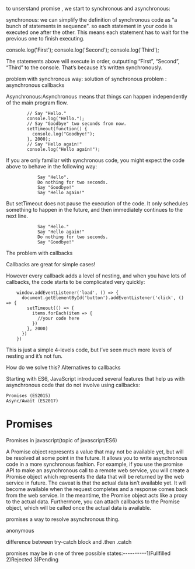 to unserstand promise , we start to 
synchronous and asynchronous:

synchronous:
               we can simplify the definition of synchronous code as “a bunch of statements in sequence". so each statement in your code is executed one after the other. This means each statement has to wait for the previous one to finish executing.

  console.log('First');
  console.log('Second');
  console.log('Third');

The statements above will execute in order, outputting “First”, “Second”, “Third” to the console. That’s because it’s written synchronously.

problem with synchronous way:
solution of synchronous problem : asynchronous callbacks 

Asynchronous:Asynchronous means that things can happen independently of the main program flow.


            // Say "Hello."
            console.log("Hello.");
            // Say "Goodbye" two seconds from now.
            setTimeout(function() {
              console.log("Goodbye!");
            }, 2000);
            // Say "Hello again!"
            console.log("Hello again!");
  If you are only familiar with synchronous code, you might expect the code above to behave in the following way:

                Say "Hello".
                Do nothing for two seconds.
                Say "Goodbye!"
                Say "Hello again!"      

But setTimeout does not pause the execution of the code. It only schedules something to happen in the future, and then immediately continues to the next line.

                Say "Hello."
                Say "Hello again!"
                Do nothing for two seconds.
                Say "Goodbye!"
 
 The problem with callbacks

Callbacks are great for simple cases!

However every callback adds a level of nesting, and when you have lots of callbacks, the code starts to be complicated very quickly:

        window.addEventListener('load', () => {
          document.getElementById('button').addEventListener('click', () => {
            setTimeout(() => {
              items.forEach(item => {
                //your code here
              })
            }, 2000)
          })
        })

This is just a simple 4-levels code, but I’ve seen much more levels of nesting and it’s not fun.

How do we solve this?
Alternatives to callbacks

Starting with ES6, JavaScript introduced several features that help us with asynchronous code that do not involve using callbacks:

    Promises (ES2015)
    Async/Await (ES2017)





# Promises
Promises in javascript(topic of javascript/ES6)

A Promise object represents a value that may not be available yet, but will be resolved at some point in the future. It allows you to write asynchronous code in a more synchronous fashion. For example, if you use the promise API to make an asynchronous call to a remote web service, you will create a Promise object which represents the data that will be returned by the web service in future. The caveat is that the actual data isn’t available yet. It will become available when the request completes and a response comes back from the web service. In the meantime, the Promise object acts like a proxy to the actual data. Furthermore, you can attach callbacks to the Promise object, which will be called once the actual data is available.






promises a way to resolve asynchronous thing.

anonymous

difference between try-catch block and  .then .catch


promises may be in  one of three possible states:----------1)Fullfilled
                                                            2)Rejected
                                                            3)Pending

  
